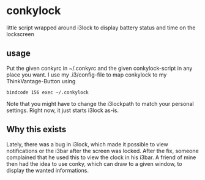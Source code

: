 conkylock
=========

little script wrapped around i3lock to display battery status and time on the lockscreen


usage
-----

Put the given conkyrc in ~/.conkyrc and the given conkylock-script in any place
you want.
I use my .i3/config-file to map conkylock to my ThinkVantage-Button using

	bindcode 156 exec ~/.conkylock

Note that you might have to change the i3lockpath to match your personal
settings. Right now, it just starts i3lock as-is.

Why this exists
---------------

Lately, there was a bug in i3lock, which made it possible to view notifications
or the i3bar after the screen was locked.
After the fix, someone complained that he used this to view the clock in his
i3bar. A friend of mine then had the idea to use conky, which can draw to a
given window, to display the wanted informations.
